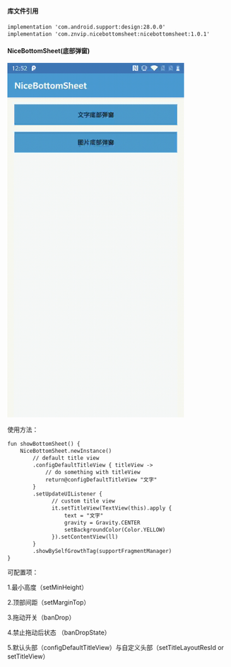 #### 库文件引用

```
implementation 'com.android.support:design:28.0.0'
implementation 'com.znvip.nicebottomsheet:nicebottomsheet:1.0.1'
```

#### NiceBottomSheet(底部弹窗)

<img src="images/nicebottomsheet.gif" width="400"/>

使用方法：

```
fun showBottomSheet() {
    NiceBottomSheet.newInstance()
        // default title view
        .configDefaultTitleView { titleView ->
            // do something with titleView
            return@configDefaultTitleView "文字"
        }
        .setUpdateUIListener {
              // custom title view
              it.setTitleView(TextView(this).apply {
                  text = "文字"
                  gravity = Gravity.CENTER
                  setBackgroundColor(Color.YELLOW)
              }).setContentView(ll)
        }
        .showBySelfGrowthTag(supportFragmentManager)
}
```

可配置项：

1.最小高度（setMinHeight）

2.顶部间距（setMarginTop）

3.拖动开关（banDrop）

4.禁止拖动后状态 （banDropState）

5.默认头部（configDefaultTitleView）与自定义头部（setTitleLayoutResId or setTitleView）